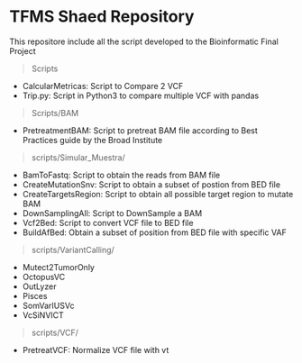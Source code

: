 # TFMS Shaed Repository

This repositore include all the script developed to the Bioinformatic
Final Project

> Scripts
- CalcularMetricas: Script to Compare 2 VCF
- Trip.py: Script in Python3 to compare multiple VCF with pandas

> Scripts/BAM

- PretreatmentBAM: Script to pretreat BAM file according to Best Practices guide by the Broad Institute 

> scripts/Simular_Muestra/

- BamToFastq: Script to obtain the reads from BAM file
- CreateMutationSnv: Script to obtain a subset of postion from BED file
- CreateTargetsRegion: Script to obtain all possible target region to mutate BAM
- DownSamplingAll: Script to DownSample a BAM
- Vcf2Bed: Script to convert VCF file to BED file
- BuildAfBed: Obtain a subset of position from BED file with specific VAF

> scripts/VariantCalling/
- Mutect2TumorOnly
- OctopusVC
- OutLyzer
- Pisces
- SomVarIUSVc
- VcSiNVICT

> scripts/VCF/
- PretreatVCF: Normalize VCF file with vt

